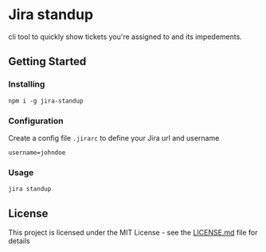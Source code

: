 # Jira standup

cli tool to quickly show tickets you're assigned to and its impedements.

## Getting Started

### Installing

```
npm i -g jira-standup
```

### Configuration

Create a config file `.jirarc` to define your Jira url and username

```
username=johndoe
```

### Usage

```
jira standup
```

## License

This project is licensed under the MIT License - see the [LICENSE.md](LICENSE.md) file for details
